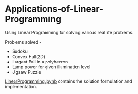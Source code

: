 # Applications-of-Linear-Programming
Using Linear Programming for solving various real life problems.

Problems solved -
* Sudoku
* Convex Hull(2D)
* Largest Ball in a polyhedron
* Lamp power for given illumination level
* Jigsaw Puzzle

[LinearProgramming.ipynb](../master/LinearProgramming.ipynb) contains the solution formulation and implementation.
